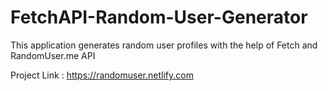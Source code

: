 # FetchAPI-Random-User-Generator
This application generates random user profiles with the help of Fetch and RandomUser.me API 

<a src="./pic.png">
  
Project Link : https://randomuser.netlify.com
